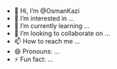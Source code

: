 - 👋 Hi, I’m @OsmanKazi
- 👀 I’m interested in ...
- 🌱 I’m currently learning ...
- 💞️ I’m looking to collaborate on ...
- 📫 How to reach me ...
- 😄 Pronouns: ...
- ⚡ Fun fact: ...

<!---
OsmanKazi/OsmanKazi is a ✨ special ✨ repository because its `README.md` (this file) appears on your GitHub profile.
You can click the Preview link to take a look at your changes.
--->

